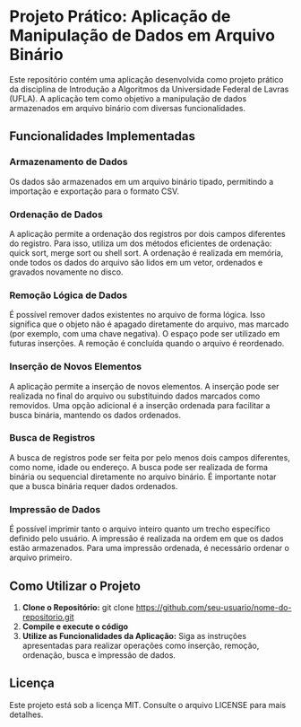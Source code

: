 # Projeto Prático: Aplicação de Manipulação de Dados em Arquivo Binário

Este repositório contém uma aplicação desenvolvida como projeto prático da disciplina de Introdução a Algoritmos da Universidade Federal de Lavras (UFLA). A aplicação tem como objetivo a manipulação de dados armazenados em arquivo binário com diversas funcionalidades.

## Funcionalidades Implementadas

### Armazenamento de Dados

Os dados são armazenados em um arquivo binário tipado, permitindo a importação e exportação para o formato CSV.

### Ordenação de Dados

A aplicação permite a ordenação dos registros por dois campos diferentes do registro. Para isso, utiliza um dos métodos eficientes de ordenação: quick sort, merge sort ou shell sort. A ordenação é realizada em memória, onde todos os dados do arquivo são lidos em um vetor, ordenados e gravados novamente no disco.

### Remoção Lógica de Dados

É possível remover dados existentes no arquivo de forma lógica. Isso significa que o objeto não é apagado diretamente do arquivo, mas marcado (por exemplo, com uma chave negativa). O espaço pode ser utilizado em futuras inserções. A remoção é concluída quando o arquivo é reordenado.

### Inserção de Novos Elementos

A aplicação permite a inserção de novos elementos. A inserção pode ser realizada no final do arquivo ou substituindo dados marcados como removidos. Uma opção adicional é a inserção ordenada para facilitar a busca binária, mantendo os dados ordenados.

### Busca de Registros

A busca de registros pode ser feita por pelo menos dois campos diferentes, como nome, idade ou endereço. A busca pode ser realizada de forma binária ou sequencial diretamente no arquivo binário. É importante notar que a busca binária requer dados ordenados.

### Impressão de Dados

É possível imprimir tanto o arquivo inteiro quanto um trecho específico definido pelo usuário. A impressão é realizada na ordem em que os dados estão armazenados. Para uma impressão ordenada, é necessário ordenar o arquivo primeiro.

## Como Utilizar o Projeto

1. **Clone o Repositório:**
   git clone https://github.com/seu-usuario/nome-do-repositorio.git
2. **Compile e execute o código**
3. **Utilize as Funcionalidades da Aplicação:**
Siga as instruções apresentadas para realizar operações como inserção, remoção, ordenação, busca e impressão de dados.

## Licença
Este projeto está sob a licença MIT. Consulte o arquivo LICENSE para mais detalhes.
